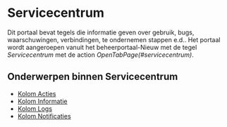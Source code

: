 # Servicecentrum

Dit portaal bevat tegels die informatie geven over gebruik, bugs, waarschuwingen, verbindingen, te ondernemen stappen e.d..
Het portaal wordt aangeroepen vanuit het beheerportaal-Nieuw met de tegel *Servicecentrum* met de action *OpenTabPage(#servicecentrum)*.

## Onderwerpen binnen Servicecentrum

  - [Kolom Acties](/docs/probleemoplossing/portalen_en_moduleschermen/servicecentrum/kolom_acties.md)
  - [Kolom Informatie](/docs/probleemoplossing/portalen_en_moduleschermen/servicecentrum/kolom_informatie.md)
  - [Kolom Logs](/docs/probleemoplossing/portalen_en_moduleschermen/servicecentrum/kolom_logs.md)
  - [Kolom Notificaties](/docs/probleemoplossing/portalen_en_moduleschermen/servicecentrum/kolom_notificaties.md)

